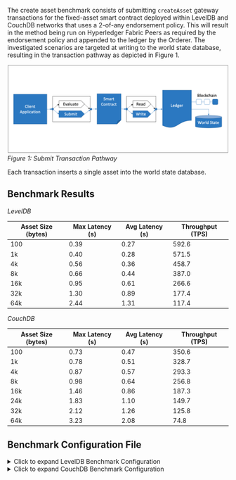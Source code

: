 The create asset benchmark consists of submitting `createAsset` gateway transactions for the fixed-asset smart contract deployed within LevelDB and CouchDB networks that uses a 2-of-any endorsement policy. This will result in the method being run on Hyperledger Fabric Peers as required by the endorsement policy and appended to the ledger by the Orderer. The investigated scenarios are targeted at writing to the world state database, resulting in the transaction pathway as depicted in Figure 1.

![submit contract create pathway](../../../../../diagrams/TransactionRoute_Submit.png)*Figure 1: Submit Transaction Pathway*

Each transaction inserts a single asset into the world state database.

## Benchmark Results
*LevelDB*

| Asset Size (bytes) | Max Latency (s) | Avg Latency (s) | Throughput (TPS) |
| ------------------ | --------------- | --------------- | ---------------- |
|100	|0.39	|0.27	|592.6|
|1k	    |0.40	|0.28	|571.5|
|4k	    |0.56	|0.36	|458.7|
|8k	    |0.66	|0.44	|387.0|
|16k	|0.95	|0.61	|266.6|
|32k	|1.30	|0.89	|177.4|
|64k	|2.44	|1.31	|117.4|

*CouchDB*

| Asset Size (bytes) | Max Latency (s) | Avg Latency (s) | Throughput (TPS) |
| ------------------ | --------------- | --------------- | ---------------- |
|100	|0.73	|0.47	|350.6 |
|1k	    |0.78	|0.51	|328.7 |
|4k	    |0.87	|0.57	|293.3 |
|8k	    |0.98	|0.64	|256.8 |
|16k	|1.46	|0.86	|187.3 |
|24k	|1.83	|1.10	|149.7 |
|32k	|2.12	|1.26	|125.8 |
|64k	|3.23	|2.08	|74.8 |

## Benchmark Configuration File
<details>
  <summary>Click to expand LevelDB Benchmark Configuration</summary>
  
```
workers:
  type: local
  number: 5
rounds:
  - label: create-asset-8000-fixed-tps
    description: >-
      Test a submitTransaction() Gateway method against the Go `fixed-asset`
      Smart Contract method named `createAsset`, which inserts an asset of size
      8000 bytes into the World State database at a fixed TPS rate.
    chaincodeID: fixed-asset
    txDuration: 30
    rateControl:
      type: fixed-rate
      opts:
        tps: 15
    arguments:
      chaincodeID: fixed-asset
      bytesize: 8000
    callback: benchmarks/api/fabric/lib/create-asset.js
  - label: create-asset-100
    description: >-
      Test a submitTransaction() Gateway method against the Go `fixed-asset`
      Smart Contract method named `createAsset`, which inserts an asset of size
      100 bytes into the World State database.
    chaincodeID: fixed-asset
    txDuration: 300
    rateControl:
      type: fixed-backlog
      opts:
        unfinished_per_client: 50
    arguments:
      chaincodeID: fixed-asset
      bytesize: 100
    callback: benchmarks/api/fabric/lib/create-asset.js
  - label: create-asset-1000
    description: >-
      Test a submitTransaction() Gateway method against the Go `fixed-asset`
      Smart Contract method named `createAsset`, which inserts an asset of size
      1000 bytes into the World State database.
    chaincodeID: fixed-asset
    txDuration: 300
    rateControl:
      type: fixed-backlog
      opts:
        unfinished_per_client: 50
    arguments:
      chaincodeID: fixed-asset
      bytesize: 1000
    callback: benchmarks/api/fabric/lib/create-asset.js
  - label: create-asset-4000
    description: >-
      Test a submitTransaction() Gateway method against the Go `fixed-asset`
      Smart Contract method named `createAsset`, which inserts an asset of size
      4000 bytes into the World State database.
    chaincodeID: fixed-asset
    txDuration: 300
    rateControl:
      type: fixed-backlog
      opts:
        unfinished_per_client: 50
    arguments:
      chaincodeID: fixed-asset
      bytesize: 4000
    callback: benchmarks/api/fabric/lib/create-asset.js
  - label: create-asset-8000
    description: >-
      Test a submitTransaction() Gateway method against the Go `fixed-asset`
      Smart Contract method named `createAsset`, which inserts an asset of size
      8000 bytes into the World State database.
    chaincodeID: fixed-asset
    txDuration: 300
    rateControl:
      type: fixed-backlog
      opts:
        unfinished_per_client: 50
    arguments:
      chaincodeID: fixed-asset
      bytesize: 8000
    callback: benchmarks/api/fabric/lib/create-asset.js
  - label: create-asset-16000
    description: >-
      Test a submitTransaction() Gateway method against the Go `fixed-asset`
      Smart Contract method named `createAsset`, which inserts an asset of size
      16000 bytes into the World State database.
    chaincodeID: fixed-asset
    txDuration: 300
    rateControl:
      type: fixed-backlog
      opts:
        unfinished_per_client: 50
    arguments:
      chaincodeID: fixed-asset
      bytesize: 16000
    callback: benchmarks/api/fabric/lib/create-asset.js
  - label: create-asset-32000
    description: >-
      Test a submitTransaction() Gateway method against the Go `fixed-asset`
      Smart Contract method named `createAsset`, which inserts an asset of size
      32000 bytes into the World State database.
    chaincodeID: fixed-asset
    txDuration: 300
    rateControl:
      type: fixed-backlog
      opts:
        unfinished_per_client: 50
    arguments:
      chaincodeID: fixed-asset
      bytesize: 32000
    callback: benchmarks/api/fabric/lib/create-asset.js
  - label: create-asset-64000
    description: >-
      Test a submitTransaction() Gateway method against the Go `fixed-asset`
      Smart Contract method named `createAsset`, which inserts an asset of size
      64000 bytes into the World State database.
    chaincodeID: fixed-asset
    txDuration: 300
    rateControl:
      type: fixed-backlog
      opts:
        unfinished_per_client: 50
    arguments:
      chaincodeID: fixed-asset
      bytesize: 64000
    callback: benchmarks/api/fabric/lib/create-asset.js
```
</details>

<details>
  <summary>Click to expand CouchDB Benchmark Configuration</summary>
  
```
workers:
  type: local
  number: 5
rounds:
  - label: create-asset-8000-fixed-tps
    description: >-
      Test a submitTransaction() Gateway method against the Go `fixed-asset`
      Smart Contract method named `createAsset`, which inserts an asset of size
      8000 bytes into the World State database at a fixed TPS rate.
    chaincodeID: fixed-asset
    txDuration: 300
    rateControl:
      type: fixed-rate
      opts:
        tps: 15
    arguments:
      chaincodeID: fixed-asset
      bytesize: 8000
    callback: benchmarks/api/fabric/lib/create-asset.js
  - label: create-asset-100
    description: >-
      Test a submitTransaction() Gateway method against the Go `fixed-asset`
      Smart Contract method named `createAsset`, which inserts an asset of size
      100 bytes into the World State database.
    chaincodeID: fixed-asset
    txDuration: 300
    rateControl:
      type: fixed-backlog
      opts:
        unfinished_per_client: 50
        startingTps: 1
    arguments:
      chaincodeID: fixed-asset
      bytesize: 100
    callback: benchmarks/api/fabric/lib/create-asset.js
  - label: create-asset-1000
    description: >-
      Test a submitTransaction() Gateway method against the Go `fixed-asset`
      Smart Contract method named `createAsset`, which inserts an asset of size
      1000 bytes into the World State database.
    chaincodeID: fixed-asset
    txDuration: 300
    rateControl:
      type: fixed-backlog
      opts:
        unfinished_per_client: 50
        startingTps: 1
    arguments:
      chaincodeID: fixed-asset
      bytesize: 1000
    callback: benchmarks/api/fabric/lib/create-asset.js
  - label: create-asset-4000
    description: >-
      Test a submitTransaction() Gateway method against the Go `fixed-asset`
      Smart Contract method named `createAsset`, which inserts an asset of size
      4000 bytes into the World State database.
    chaincodeID: fixed-asset
    txDuration: 300
    rateControl:
      type: fixed-backlog
      opts:
        unfinished_per_client: 50
        startingTps: 1
    arguments:
      chaincodeID: fixed-asset
      bytesize: 4000
    callback: benchmarks/api/fabric/lib/create-asset.js
  - label: create-asset-8000
    description: >-
      Test a submitTransaction() Gateway method against the Go `fixed-asset`
      Smart Contract method named `createAsset`, which inserts an asset of size
      8000 bytes into the World State database.
    chaincodeID: fixed-asset
    txDuration: 300
    rateControl:
      type: fixed-backlog
      opts:
        unfinished_per_client: 50
        startingTps: 1
    arguments:
      chaincodeID: fixed-asset
      bytesize: 8000
    callback: benchmarks/api/fabric/lib/create-asset.js
  - label: create-asset-16000
    description: >-
      Test a submitTransaction() Gateway method against the Go `fixed-asset`
      Smart Contract method named `createAsset`, which inserts an asset of size
      16000 bytes into the World State database.
    chaincodeID: fixed-asset
    txDuration: 300
    rateControl:
      type: fixed-backlog
      opts:
        unfinished_per_client: 50
        startingTps: 1
    arguments:
      chaincodeID: fixed-asset
      bytesize: 16000
    callback: benchmarks/api/fabric/lib/create-asset.js
  - label: create-asset-24000
    description: >-
      Test a submitTransaction() Gateway method against the Go `fixed-asset`
      Smart Contract method named `createAsset`, which inserts an asset of size
      24000 bytes into the World State database.
    chaincodeID: fixed-asset
    txDuration: 300
    rateControl:
      type: fixed-backlog
      opts:
        unfinished_per_client: 50
        startingTps: 1
    arguments:
      chaincodeID: fixed-asset
      bytesize: 24000
    callback: benchmarks/api/fabric/lib/create-asset.js
  - label: create-asset-32000
    description: >-
      Test a submitTransaction() Gateway method against the Go `fixed-asset`
      Smart Contract method named `createAsset`, which inserts an asset of size
      32000 bytes into the World State database.
    chaincodeID: fixed-asset
    txDuration: 300
    rateControl:
      type: fixed-backlog
      opts:
        unfinished_per_client: 50
        startingTps: 1
    arguments:
      chaincodeID: fixed-asset
      bytesize: 32000
    callback: benchmarks/api/fabric/lib/create-asset.js
  - label: create-asset-64000
    description: >-
      Test a submitTransaction() Gateway method against the Go `fixed-asset`
      Smart Contract method named `createAsset`, which inserts an asset of size
      64000 bytes into the World State database.
    chaincodeID: fixed-asset
    txDuration: 300
    rateControl:
      type: fixed-backlog
      opts:
        unfinished_per_client: 50
        startingTps: 1
    arguments:
      chaincodeID: fixed-asset
      bytesize: 64000
    callback: benchmarks/api/fabric/lib/create-asset.js
```
</details>